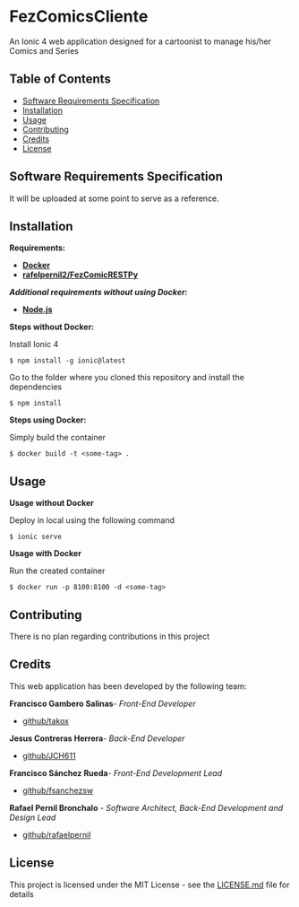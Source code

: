 # FezComicsCliente
An Ionic 4 web application designed for a cartoonist to manage his/her Comics and Series
## Table of Contents
- [Software Requirements Specification](#software-requirements-specification)
- [Installation](#installation)
- [Usage](#usage)
- [Contributing](#contributing)
- [Credits](#credits)
- [License](#license)
## Software Requirements Specification
It will be uploaded at some point to serve as a reference.
## Installation
**Requirements:**
* [**Docker**](https://www.docker.com/)
* [**rafelpernil2/FezComicRESTPy**](https://github.com/rafaelpernil2/FezComicRESTPy)

***Additional requirements without using Docker:***
* [**Node.js**](https://nodejs.org/)

**Steps without Docker:**

Install Ionic 4
```
$ npm install -g ionic@latest
```
Go to the folder where you cloned this repository and install the dependencies
```
$ npm install
```

**Steps using Docker:**

Simply build the container
```
$ docker build -t <some-tag> .
```

## Usage
**Usage without Docker**

Deploy in local using the following command
```
$ ionic serve
```

**Usage with Docker**

Run the created container
```
$ docker run -p 8100:8100 -d <some-tag>
```

## Contributing
There is no plan regarding contributions in this project
## Credits
This web application has been developed by the following team:

**Francisco Gambero Salinas**- *Front-End Developer*

* [github/takox](https://github.com/Takox)

**Jesus Contreras Herrera**- *Back-End Developer*

* [github/JCH611](https://github.com/JCH611)

**Francisco Sánchez Rueda**- *Front-End Development Lead*

* [github/fsanchezsw](https://github.com/fsanchezsw)

**Rafael Pernil Bronchalo** - *Software Architect, Back-End Development and Design Lead* 

* [github/rafaelpernil](https://github.com/rafaelpernil2)

## License
This project is licensed under the MIT License - see the [LICENSE.md](LICENSE.md) file for details
